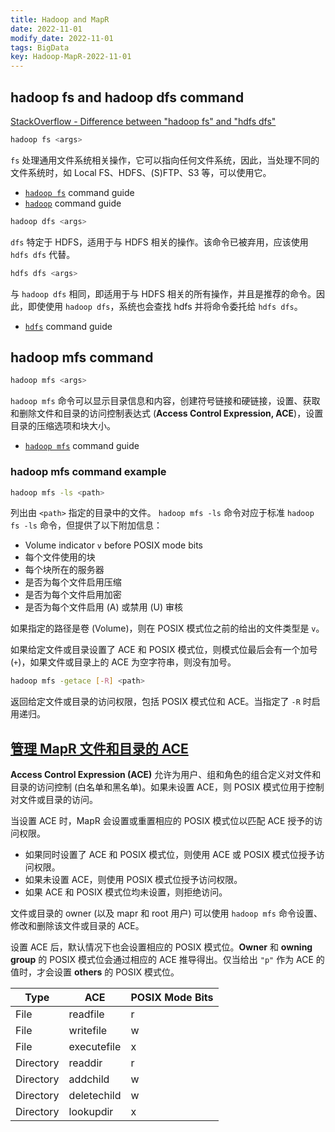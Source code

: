 ```yaml
---
title: Hadoop and MapR
date: 2022-11-01
modify_date: 2022-11-01
tags: BigData
key: Hadoop-MapR-2022-11-01
---
```


## hadoop fs and hadoop dfs command

[StackOverflow - Difference between "hadoop fs" and "hdfs dfs"](https://stackoverflow.com/questions/18142960/whats-the-difference-between-hadoop-fs-shell-commands-and-hdfs-dfs-shell-co)

```sh
hadoop fs <args>
```

`fs` 处理通用文件系统相关操作，它可以指向任何文件系统，因此，当处理不同的文件系统时，如 Local FS、HDFS、(S)FTP、S3 等，可以使用它。

- [`hadoop fs`](https://hadoop.apache.org/docs/stable/hadoop-project-dist/hadoop-common/FileSystemShell.html) command guide
- [`hadoop`](https://hadoop.apache.org/docs/stable/hadoop-project-dist/hadoop-common/CommandsManual.html) command guide

<!--more-->

```sh
hadoop dfs <args>
```

`dfs` 特定于 HDFS，适用于与 HDFS 相关的操作。该命令已被弃用，应该使用 `hdfs dfs` 代替。

```sh
hdfs dfs <args>
```

与 `hadoop dfs` 相同，即适用于与 HDFS 相关的所有操作，并且是推荐的命令。因此，即使使用 `hadoop dfs`，系统也会查找 hdfs 并将命令委托给 `hdfs dfs`。

- [`hdfs`](https://hadoop.apache.org/docs/stable/hadoop-project-dist/hadoop-hdfs/HDFSCommands.html) command guide

## hadoop mfs command

```sh
hadoop mfs <args>
```

`hadoop mfs` 命令可以显示目录信息和内容，创建符号链接和硬链接，设置、获取和删除文件和目录的访问控制表达式 (**Access Control Expression, ACE**)，设置目录的压缩选项和块大小。

- [`hadoop mfs`](https://docs.datafabric.hpe.com/70/ReferenceGuide/hadoop-mfs.html) command guide

### hadoop mfs command example

```sh
hadoop mfs -ls <path>
```

列出由 `<path>` 指定的目录中的文件。 `hadoop mfs -ls` 命令对应于标准 `hadoop fs -ls` 命令，但提供了以下附加信息：

- Volume indicator `v` before POSIX mode bits
- 每个文件使用的块
- 每个块所在的服务器
- 是否为每个文件启用压缩
- 是否为每个文件启用加密
- 是否为每个文件启用 (A) 或禁用 (U) 审核

如果指定的路径是卷 (Volume)，则在 POSIX 模式位之前的给出的文件类型是 `v`。

如果给定文件或目录设置了 ACE 和 POSIX 模式位，则模式位最后会有一个加号 (`+`)，如果文件或目录上的 ACE 为空字符串，则没有加号。

```sh
hadoop mfs -getace [-R] <path>
```

返回给定文件或目录的访问权限，包括 POSIX 模式位和 ACE。当指定了 `-R` 时启用递归。

## [管理 MapR 文件和目录的 ACE](https://docs.datafabric.hpe.com/70/SecurityGuide/copy_FileDirACE.html)

**Access Control Expression (ACE)** 允许为用户、组和角色的组合定义对文件和目录的访问控制 (白名单和黑名单)。如果未设置 ACE，则 POSIX 模式位用于控制对文件或目录的访问。

当设置 ACE 时，MapR 会设置或重置相应的 POSIX 模式位以匹配 ACE 授予的访问权限。

- 如果同时设置了 ACE 和 POSIX 模式位，则使用 ACE 或 POSIX 模式位授予访问权限。
- 如果未设置 ACE，则使用 POSIX 模式位授予访问权限。
- 如果 ACE 和 POSIX 模式位均未设置，则拒绝访问。

文件或目录的 owner (以及 mapr 和 root 用户) 可以使用 `hadoop mfs` 命令设置、修改和删除该文件或目录的 ACE。

设置 ACE 后，默认情况下也会设置相应的 POSIX 模式位。**Owner** 和 **owning group** 的 POSIX 模式位会通过相应的 ACE 推导得出。仅当给出 `"p"` 作为 ACE 的值时，才会设置 **others** 的 POSIX 模式位。

| Type      | ACE         | POSIX Mode Bits |
| --------- | ----------- | --------------- |
| File      | readfile    | r               |
| File      | writefile   | w               |
| File      | executefile | x               |
| Directory | readdir     | r               |
| Directory | addchild    | w               |
| Directory | deletechild | w               |
| Directory | lookupdir   | x               |
